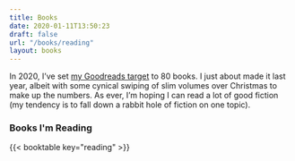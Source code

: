 ```yaml
---
title: Books
date: 2020-01-11T13:50:23
draft: false
url: "/books/reading"
layout: books
---
```


In 2020, I’ve set [my Goodreads target](https://www.goodreads.com/user/show/54047855-jack-reid) to 80 books. I just about made it last year, albeit with some cynical swiping of slim volumes over Christmas to make up the numbers. As ever, I’m hoping I can read a lot of good fiction (my tendency is to fall down a rabbit hole of fiction on one topic).

### Books I'm Reading
{{< booktable key="reading" >}}
